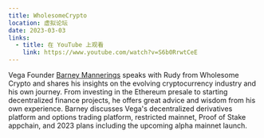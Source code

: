 ```yaml
---
title: WholesomeCrypto
location: 虚拟论坛
date: 2023-03-03
links:
  - title: 在 YouTube 上观看
    link: https://www.youtube.com/watch?v=S6b0RrwtCeE
---
```


Vega Founder <a href="https://twitter.com/barnabee" target="_blank">Barney Mannerings</a> speaks with Rudy from Wholesome Crypto and shares his insights on the evolving cryptocurrency industry and his own journey. From investing in the Ethereum presale to starting decentralized finance projects, he offers great advice and wisdom from his own experience. Barney discusses Vega's decentralized derivatives platform and options trading platform, restricted mainnet, Proof of Stake appchain, and 2023 plans including the upcoming alpha mainnet launch.

